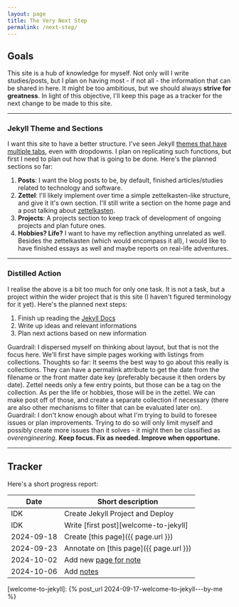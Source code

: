```yaml
---
layout: page
title: The Very Next Step
permalink: /next-step/
---
```


## Goals

This site is a hub of knowledge for myself. Not only will I write studies/posts, but I plan on having most - if not all - the information that can be shared in here. It might be too ambitious, but we should always **strive for greatness**. In light of this objective, I'll keep this page as a tracker for the next change to be made to this site.

--- 

### Jekyll Theme and Sections

I want this site to have a better structure. I've seen Jekyll [themes that have multiple tabs][theme-al-folio], even with dropdowns. I plan on replicating such functions, but first I need to plan out how that is going to be done. Here's the planned sections so far:

1. **Posts**: I want the blog posts to be, by default, finished articles/studies related to technology and software.
2. **Zettel**: I'll likely implement over time a simple zettelkasten-like structure, and give it it's own section. 
    I'll still write a section on the home page and a post talking about [zettelkasten][zettelkasten]. 
3. **Projects**: A projects section to keep track of development of ongoing projects and plan future ones.
4. **Hobbies? Life?** I want to have my reflection anything unrelated as well. Besides the zettelkasten (which would encompass it all), I would like to have finished essays as well and maybe reports on real-life adventures.

[theme-al-folio]: https://alshedivat.github.io/al-folio/
[zettelkasten]: https://zettelkasten.de/

---

### Distilled Action

I realise the above is a bit too much for only one task. It is not a task, but a project within the wider project that is this site (I haven't figured terminology for it yet). Here's the planned next steps:
1. Finish up reading the [Jekyll Docs](https://jekyllrb.com/docs/)
2. Write up ideas and relevant informations
3. Plan next actions based on new information

Guardrail: I dispersed myself on thinking about layout, but that is not the focus here. We'll first have simple pages working with listings from collections.
Thoughts so far:
    It seems the best way to go about this really is collections. They can have a permalink attribute to get the date from the filename or the front matter date key (preferably because it then orders by date).
    Zettel needs only a few entry points, but those can be a tag on the collection.
    As per the life or hobbies, those will be in the zettel. We can make post off of those, and create a separate collection if necessary (there are also other mechanisms to filter that can be evaluated later on).
Guardrail: I don't know enough about what I'm trying to build to foresee issues or plan improvements. Trying to do so will only limit myself and possibly create more issues than it solves - it might then be classified as *overengineering*. **Keep focus. Fix as needed. Improve when opportune.** 

---

## Tracker

Here's a short progress report:

| Date | Short description |
|------|-------------------|
| IDK | Create Jekyll Project and Deploy |
| IDK | Write [first post][welcome-to-jekyll] |
| 2024-09-18 | Create [this page]({{ page.url }}) |
| 2024-09-23 | Annotate on [this page]({{ page.url }}) |
| 2024-10-02 | Add new [page for note](/some-things-to-keep-in-mind/) |
| 2024-10-06 | Add [notes](/some-things-to-keep-in-mind/) |

[welcome-to-jekyll]: {% post_url 2024-09-17-welcome-to-jekyll---by-me %}
